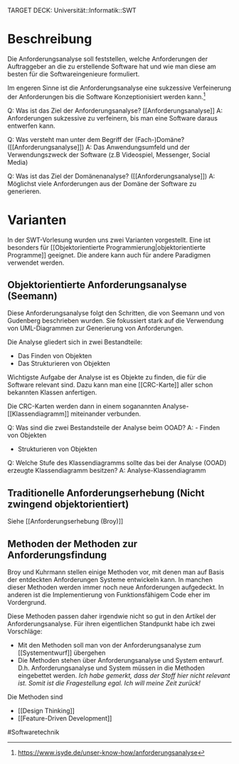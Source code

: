 TARGET DECK: Universität::Informatik::SWT

# Beschreibung
Die Anforderungsanalyse soll feststellen, welche Anforderungen der Auftraggeber an die zu erstellende Software hat und wie man diese am besten für die Softwareingenieure formuliert.

Im engeren Sinne ist die Anforderungsanalyse eine sukzessive Verfeinerung der Anforderungen bis die Software Konzeptionisiert werden kann.[^1] 

Q: Was ist das Ziel der Anforderungsanalyse? [[Anforderungsanalyse]]
A: Anforderungen sukzessive zu verfeinern, bis man eine Software daraus entwerfen kann.
<!--ID: 1641730454604-->


Q: Was versteht man unter dem Begriff der (Fach-)Domäne? ([[Anforderungsanalyse]])
A: Das Anwendungsumfeld und der Verwendungszweck der Software (z.B Videospiel, Messenger, Social Media) 
<!--ID: 1641730454690-->


Q: Was ist das Ziel der Domänenanalyse? ([[Anforderungsanalyse]])
A: Möglichst viele Anforderungen aus der Domäne der Software zu generieren.
<!--ID: 1641730454777-->


# Varianten
In der SWT-Vorlesung wurden uns zwei Varianten vorgestellt. Eine ist besonders für [[Objektorientierte Programmierung|objektorientierte Programme]] geeignet. Die andere kann auch für andere Paradigmen verwendet werden.

## Objektorientierte Anforderungsanalyse (Seemann)
Diese Anforderungsanalyse folgt den Schritten, die von Seemann und von Gudenberg beschrieben wurden. Sie fokussiert stark auf die Verwendung von UML-Diagrammen zur Generierung von Anforderungen.

Die Analyse gliedert sich in zwei Bestandteile:
- Das Finden von Objekten
- Das Strukturieren von Objekten

Wichtigste Aufgabe der Analyse ist es Objekte zu finden, die für die Software relevant sind.
Dazu kann man eine [[CRC-Karte]] aller schon bekannten Klassen anfertigen.

Die CRC-Karten werden dann in einem soganannten Analyse-[[Klassendiagramm]] miteinander verbunden.

Q: Was sind die zwei Bestandsteile der Analyse beim OOAD?
A: - Finden von Objekten
- Strukturieren von Objekten
<!--ID: 1641730454938-->


Q: Welche Stufe des Klassendiagramms sollte das bei der Analyse (OOAD) erzeugte Klassendiagramm besitzen?
A: Analyse-Klassendiagramm
<!--ID: 1641730455073-->



## Traditionelle Anforderungserhebung (Nicht zwingend objektorientiert)
Siehe [[Anforderungserhebung (Broy)]]


## Methoden der Methoden zur Anforderungsfindung
Broy und Kuhrmann stellen einige Methoden vor, mit denen man auf Basis der entdeckten Anforderungen Systeme entwickeln kann.
In manchen dieser Methoden werden immer noch neue Anforderungen aufgedeckt. In anderen ist die Implementierung von Funktionsfähigem Code eher im Vordergrund.


Diese Methoden passen daher irgendwie nicht so gut in den Artikel der Anforderungsanalyse. Für ihren eigentlichen Standpunkt habe ich zwei Vorschläge:
- Mit den Methoden soll man von der Anforderungsanalyse zum [[Systementwurf]] übergehen
- Die Methoden stehen über Anforderungsanalyse und System entwurf.
D.h. Anforderungsanalyse und System müssen in die Methoden eingebettet werden.
*Ich habe gemerkt, dass der Stoff hier nicht relevant ist. Somit ist die Fragestellung egal. Ich will meine Zeit zurück!*

Die Methoden sind
- [[Design Thinking]]
- [[Feature-Driven Development]]


#Softwaretechnik 

[^1]: https://www.isyde.de/unser-know-how/anforderungsanalyse